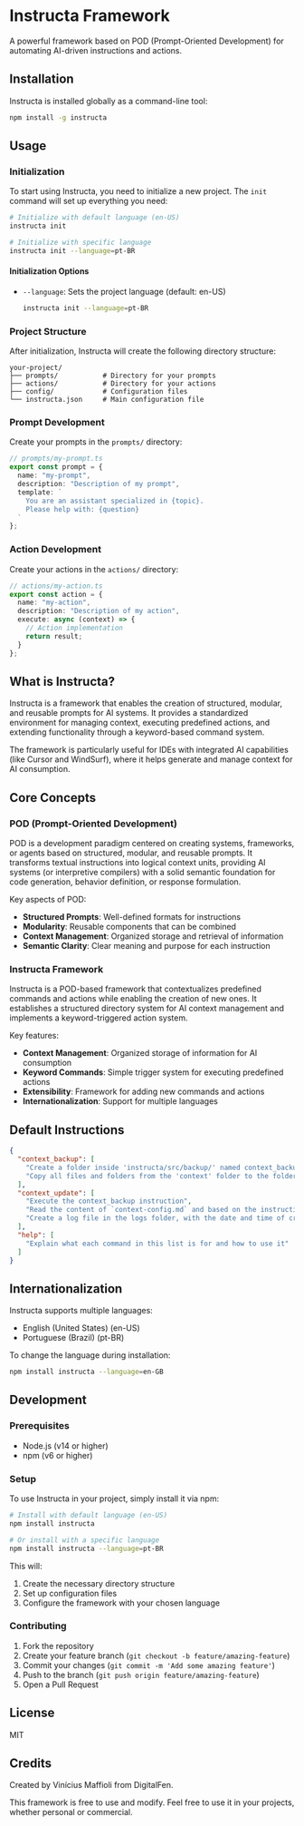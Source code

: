 # Instructa Framework

A powerful framework based on POD (Prompt-Oriented Development) for automating AI-driven instructions and actions.

## Installation

Instructa is installed globally as a command-line tool:

```bash
npm install -g instructa
```

## Usage

### Initialization

To start using Instructa, you need to initialize a new project. The `init` command will set up everything you need:

```bash
# Initialize with default language (en-US)
instructa init

# Initialize with specific language
instructa init --language=pt-BR
```

#### Initialization Options

- `--language`: Sets the project language (default: en-US)
  ```bash
  instructa init --language=pt-BR
  ```

### Project Structure

After initialization, Instructa will create the following directory structure:

```
your-project/
├── prompts/           # Directory for your prompts
├── actions/           # Directory for your actions
├── config/            # Configuration files
└── instructa.json     # Main configuration file
```

### Prompt Development

Create your prompts in the `prompts/` directory:

```typescript
// prompts/my-prompt.ts
export const prompt = {
  name: "my-prompt",
  description: "Description of my prompt",
  template: `
    You are an assistant specialized in {topic}.
    Please help with: {question}
  `
};
```

### Action Development

Create your actions in the `actions/` directory:

```typescript
// actions/my-action.ts
export const action = {
  name: "my-action",
  description: "Description of my action",
  execute: async (context) => {
    // Action implementation
    return result;
  }
};
```

## What is Instructa?

Instructa is a framework that enables the creation of structured, modular, and reusable prompts for AI systems. It provides a standardized environment for managing context, executing predefined actions, and extending functionality through a keyword-based command system.

The framework is particularly useful for IDEs with integrated AI capabilities (like Cursor and WindSurf), where it helps generate and manage context for AI consumption.

## Core Concepts

### POD (Prompt-Oriented Development)

POD is a development paradigm centered on creating systems, frameworks, or agents based on structured, modular, and reusable prompts. It transforms textual instructions into logical context units, providing AI systems (or interpretive compilers) with a solid semantic foundation for code generation, behavior definition, or response formulation.

Key aspects of POD:
- **Structured Prompts**: Well-defined formats for instructions
- **Modularity**: Reusable components that can be combined
- **Context Management**: Organized storage and retrieval of information
- **Semantic Clarity**: Clear meaning and purpose for each instruction

### Instructa Framework

Instructa is a POD-based framework that contextualizes predefined commands and actions while enabling the creation of new ones. It establishes a structured directory system for AI context management and implements a keyword-triggered action system.

Key features:
- **Context Management**: Organized storage of information for AI consumption
- **Keyword Commands**: Simple trigger system for executing predefined actions
- **Extensibility**: Framework for adding new commands and actions
- **Internationalization**: Support for multiple languages

## Default Instructions

```json
{
  "context_backup": [
    "Create a folder inside 'instructa/src/backup/' named context_backup_[current date in epoch format]",
    "Copy all files and folders from the 'context' folder to the folder created in the previous action to create a backup of the current context"
  ],
  "context_update": [
    "Execute the context_backup instruction",
    "Read the content of `context-config.md` and based on the instructions contained therein, analyze each file and its data located in `src/data/` to generate `.md` files within the `context/` folder. Each generated `.md` file must be modularized by subject or functionality, have a clear structure with titles and subtitles, contain only useful, detailed, and well-written information for consumption by LLM, and when including raw data or interpretations of graphs and the like, use ASCII to create the necessary forms, tables, and graphs for explanations",
    "Create a log file in the logs folder, with the date and time of creation in the name. Containing the names of files read to compose that context, the names of generated files, date and time of execution, as well as the prompts used in the process and the differences between the created context files and those from the last backup if it exists. (save the changed line number and example of before and after the change)"
  ],
  "help": [
    "Explain what each command in this list is for and how to use it"
  ]
}
```

## Internationalization

Instructa supports multiple languages:
- English (United States) (en-US)
- Portuguese (Brazil) (pt-BR)

To change the language during installation:
```bash
npm install instructa --language=en-GB
```

## Development

### Prerequisites

- Node.js (v14 or higher)
- npm (v6 or higher)

### Setup

To use Instructa in your project, simply install it via npm:

```bash
# Install with default language (en-US)
npm install instructa

# Or install with a specific language
npm install instructa --language=pt-BR
```

This will:
1. Create the necessary directory structure
2. Set up configuration files
3. Configure the framework with your chosen language

### Contributing

1. Fork the repository
2. Create your feature branch (`git checkout -b feature/amazing-feature`)
3. Commit your changes (`git commit -m 'Add some amazing feature'`)
4. Push to the branch (`git push origin feature/amazing-feature`)
5. Open a Pull Request

## License

MIT

## Credits

Created by Vinícius Maffioli from DigitalFen.

This framework is free to use and modify. Feel free to use it in your projects, whether personal or commercial. 